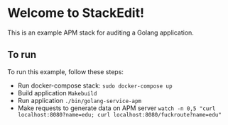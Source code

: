 # Welcome to StackEdit!

This is an example APM stack for auditing a Golang application.

## To run
To run this example, follow these steps:

 - Run docker-compose stack:
`sudo docker-compose up`
 - Build application
`Makebuild`
 - Run application
`./bin/golang-service-apm`
 -   Make requests to generate data on APM server
`watch -n 0,5 "curl localhost:8080?name=edu; curl localhost:8080/fuckroute?name=edu"`

